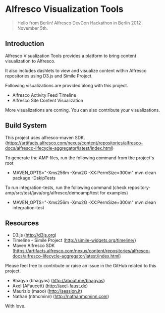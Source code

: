 Alfresco Visualization Tools
=============================

> 
> Hello from Berlin!
> Alfresco DevCon Hackathon in Berlin 2012 November 5th.

Introduction
------------

Alfresco Visualization Tools provides a platform to bring content visualization to Alfresco. 

It also includes dashlets to view and visualize content within Alfresco repositories using D3.js and Simile Project.


Following visualizations are provided along with this project.

 - Alfresco Activity Feed Timeline
 - Alfresco Site Content Visualization 

More visualizations are coming. You can also contribute your visualizations.

Build System
------------
This project uses alfresco-maven SDK. (https://artifacts.alfresco.com/nexus/content/repositories/alfresco-docs/alfresco-lifecycle-aggregator/latest/index.html)

To generate the AMP files, run the following command from the project's root

- MAVEN_OPTS="-Xms256m -Xmx2G -XX:PermSize=300m" mvn clean package -DskipTests

To run integration-tests, run the following command (check repository-amp/src/test/java/org/alfresco/demoamp/test for examples)

- MAVEN_OPTS="-Xms256m -Xmx2G -XX:PermSize=300m" mvn clean integration-test

Resources
----------
- D3.js (http://d3js.org)
- Timeline - Simile Project (http://simile-widgets.org/timeline/)
- Maven Alfresco SDK (https://artifacts.alfresco.com/nexus/content/repositories/alfresco-docs/alfresco-lifecycle-aggregator/latest/index.html)

Please feel free to contribute or raise an issue in the GitHub related to this project.

- Bhagya (bhagyas) (http://about.me/bhagyas)
- Axel (AFaucett) (http://axel-faust.de)
- Maurizio (maoo) (http://session.it)
- Nathan (ntmcminn) (http://nathanmcminn.com)


With love.